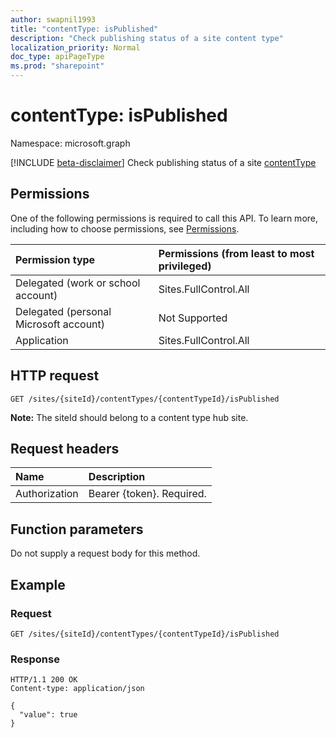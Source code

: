 ```yaml
---
author: swapnil1993
title: "contentType: isPublished"
description: "Check publishing status of a site content type"
localization_priority: Normal
doc_type: apiPageType
ms.prod: "sharepoint"
---
```


# contentType: isPublished
Namespace: microsoft.graph

[!INCLUDE [beta-disclaimer](../../includes/beta-disclaimer.md)]
Check publishing status of a site [contentType][]

## Permissions

One of the following permissions is required to call this API. To learn more, including how to choose permissions, see [Permissions](/graph/permissions-reference).

|Permission type      | Permissions (from least to most privileged)              |
|:--------------------|:---------------------------------------------------------|
|Delegated (work or school account) | Sites.FullControl.All    |
|Delegated (personal Microsoft account) | Not Supported   |
|Application | Sites.FullControl.All |

## HTTP request

<!-- { "blockType": "ignored" } -->

```http
GET /sites/{siteId}/contentTypes/{contentTypeId}/isPublished
```

**Note:** The siteId should belong to a content type hub site.

## Request headers
|Name|Description|
|:---|:---|
|Authorization|Bearer {token}. Required.|

## Function parameters
Do not supply a request body for this method.

## Example

### Request
<!-- {
  "blockType": "request",
  "name": "contenttype_ispublished"
}
-->
```http
GET /sites/{siteId}/contentTypes/{contentTypeId}/isPublished
```
### Response
<!-- {
  "blockType": "response",
  "truncated": true,
  "@odata.type": "string"
}
-->

```http
HTTP/1.1 200 OK
Content-type: application/json

{
  "value": true 
}
```

[contentType]: ../resources/contentType.md